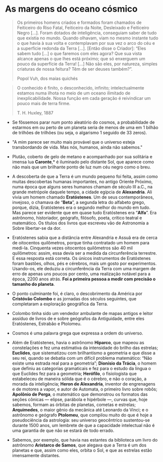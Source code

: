 # As margens do oceano cósmico

> Os primeiros homens criados e formados foram chamados de Feiticeiro do Riso Fatal, Feiticeiro da Noite, Desleixado e Feiticeiro Negro \[…\]. Foram dotados de inteligência, conseguiam saber de tudo que existia no mundo. Quando olhavam, viam no mesmo instante tudo o que havia à sua volta e contemplavam por sua vez o arco do céu e a superfície redonda da Terra \[…\]. \[Então disse o Criador\]: “Eles sabem tudo \[…\] o que faremos com eles agora? Que sua vista alcance apenas o que lhes está próximo; que só enxerguem um pouco da superfície da Terra! \[…\] Não são eles, por natureza, simples criaturas de nossa feitura? Têm de ser deuses também?”.
> 
> Popol Vuh, dos maias quichés

> O conhecido é finito, o desconhecido, infinito; intelectualmente estamos numa ilhota no meio de um oceano ilimitado de inexplicabilidade. Nossa função em cada geração é reivindicar um pouco mais de terra firme.
> 
> T. H. Huxley, 1887

- Se fôssemos parar num ponto aleatório do cosmos, a probabilidade de estarmos em ou perto de um planeta seria de menos de uma em 1 bilhão de trilhões de trilhões (ou seja, o algarismo 1 seguido de 33 zeros).
    
- "A mim parece ser muito mais provável que o universo esteja transbordando de vida. Mas nós, humanos, ainda não sabemos."
    
- Plutão, coberto de gelo de metano e acompanhado por sua solitária e imensa lua **Caronte**,\* é iluminado pelo distante Sol, que aparece como não mais que um brilhante ponto de luz num céu negro como o breu.
    
- A descoberta de que a Terra é um mundo pequeno foi feita, assim como muitas descobertas humanas importantes, no antigo Oriente Próximo, numa época que alguns seres humanos chamam de século III a.C., na grande metrópole daquele tempo, a cidade egípcia de **Alexandria**. Ali vivia um homem chamado **Eratóstenes**. Um de seus contemporâneos, invejoso, o chamava de “**Beta**”, a segunda letra do alfabeto grego, porque, dizia, Eratóstenes era o segundo melhor do mundo em tudo. Mas parece ser evidente que em quase tudo Eratóstenes era “**Alfa**”. Era astrônomo, historiador, geógrafo, filósofo, poeta, crítico teatral e matemático. Os títulos dos livros que escreveu vão de Astronomia a Sobre libertar-se da dor.
    
- Eratóstenes sabia que a distância entre Alexandria e Assuã era de cerca de oitocentos quilômetros, porque tinha contratado um homem para medi-la. Cinquenta vezes oitocentos quilômetros são 40 mil quilômetros: assim, essa devia ser a medida da circunferência terrestre. E essa resposta está correta. Os únicos instrumentos de Eratóstenes foram bastões, olhos, pés e cérebros, mais um gosto por experimentos. Usando-os, ele deduziu a circunferência da Terra com uma margem de erro de apenas uns poucos por cento, uma realização notável para a época, 2200 anos atrás. **Foi a primeira pessoa a medir com precisão o tamanho do planeta**.
    
- O ponto culminante foi, é claro, o descobrimento da América por **Cristóvão Colombo** e as jornadas dos séculos seguintes, que completaram a exploração geográfica da Terra.
    
- Colombo tinha sido um vendedor ambulante de mapas antigos e leitor assíduo de livros de e sobre geógrafos da Antiguidade, entre eles Eratóstenes, Estrabão e Ptolomeu.
    
- Cosmos é uma palavra grega que expressa a ordem do universo.
    
- Além de Eratóstenes, havia o astrônomo **Hiparco**, que mapeou as constelações e fez uma estimativa da intensidade do brilho das estrelas; **Euclides**, que sistematizou com brilhantismo a geometria e que disse a seu rei, quando se debatia com um difícil problema matemático: “Não existe uma estrada real para a geometria”; **Dionísio da Trácia**, o homem que definiu as categorias gramaticais e fez para o estudo da língua o que Euclides fez para a geometria; **Herófilo**, o fisiologista que estabeleceu de maneira sólida que é o cérebro, e não o coração, a morada da inteligência; **Heron de Alexandria**, inventor de engrenagens e de motores a vapor, e autor de Automata, o primeiro livro sobre robôs; **Apolônio de Perga**, o matemático que demonstrou os formatos das seções cônicas — elipse, parábola e hipérbole —, curvas que, hoje sabemos, formam as órbitas de planetas, cometas e estrelas; **Arquimedes**, o maior gênio da mecânica até Leonardo da Vinci; e o astrônomo e geógrafo **Ptolomeu**, que compilou muito do que é hoje a pseudociência da astrologia: seu universo geocêntrico sustentou-se durante 1500 anos, um lembrete de que a capacidade intelectual não é uma garantia de que não se estará de todo errado.
    
- Sabemos, por exemplo, que havia nas estantes da biblioteca um livro do astrônomo **Aristarco de Samos**, que alegava que a Terra é um dos planetas e que, assim como eles, orbita o Sol, e que as estrelas estão imensamente distantes.